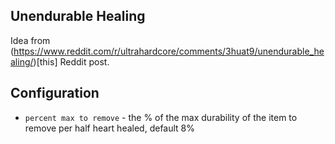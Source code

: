Unendurable Healing
-------------------

Idea from (https://www.reddit.com/r/ultrahardcore/comments/3huat9/unendurable_healing/)[this] Reddit post.

Configuration
-------------

- `percent max to remove` - the % of the max durability of the item to remove per half heart healed, default 8%